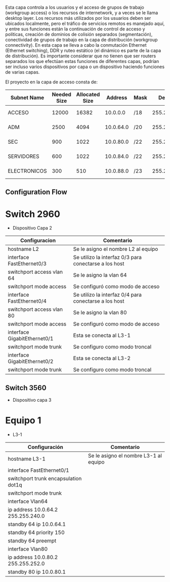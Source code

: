 Esta capa controla a los usuarios y el acceso de grupos de trabajo (workgroup access) o los recursos de internetwork, y a veces se le llama desktop layer. Los recursos más utilizados por los usuarios deben ser ubicados localmente, pero el tráfico de servicios remotos es manejado aquí, y entre sus funciones están la continuación de control de acceso y políticas, creación de dominios de colisión separados (segmentación), conectividad de grupos de trabajo en la capa de distribución (workgroup connectivity). En esta capa se lleva a cabo la conmutación Ethernet (Ethernet switching), DDR y ruteo estático (el dinámico es parte de la capa de distribución). Es importante considerar que no tienen que ser routers separados los que efectúan estas funciones de diferentes capas, podrían ser incluso varios dispositivos por capa o un dispositivo haciendo funciones de varias capas.

El proyecto en la capa de acceso consta de:

Subnet Name|	Needed   Size|	Allocated Size|	Address|	Mask|	Dec Mask|	Assignable Range|	Broadcast
--------- | ------------- | -------------- | ------ | ------ | --------- | ----------------- | ------------
ACCESO|	12000|	16382|	10.0.0.0|	/18|	255.255.192.0|	10.0.0.1 - 10.0.63.254 |	10.0.63.255
ADM|	2500|	4094 |	10.0.64.0 |	/20 |	255.255.240.0|	10.0.64.1 - 10.0.79.254|	10.0.79.255
SEC|	900|	1022|	10.0.80.0|	/22|	255.255.252.0|	10.0.80.1 - 10.0.83.254|	10.0.83.255
SERVIDORES|	600|	1022|	10.0.84.0|	/22|	255.255.252.0|	10.0.84.1 - 10.0.87.254|	10.0.87.255
ELECTRONICOS|	300|	510|	10.0.88.0|	/23|	255.255.254.0|	10.0.88.1 - 10.0.89.254|	10.0.89.255|

## Configuration Flow

 # Switch 2960
 - Dispositivo Capa 2

Configuracion| Comentario|
-------------|-----------|
hostname L2 | Se le asigno el nombre L2 al equipo
interface FastEthernet0/3 | Se utilizo la interfaz 0/3 para conectarse a los host
switchport access vlan 64| Se le asigno la vlan 64 
switchport mode access| Se configuró como modo de acceso
interface FastEthernet0/4| Se utilizo la interfaz 0/4 para conectarse a los host
switchport access vlan 80|  Se le asigno la vlan 80
switchport mode access|  Se configuró como modo de acceso
interface GigabitEthernet0/1| Esta se conecta al L3-1  
switchport mode trunk| Se configuro como modo troncal 
interface GigabitEthernet0/2| Esta se conecta al L3-2
switchport mode trunk| Se configuro como modo troncal
 
 ## Switch 3560
 - Dispositivo capa 3

# Equipo 1
- L3-1

Configuración | Comentario |
--------------|------------|
hostname L3-1|Se le asigno el nombre L3-1 al equipo|
interface FastEthernet0/1 | |
switchport trunk encapsulation dot1q | |
switchport mode trunk ||
interface Vlan64 ||
ip address 10.0.64.2 255.255.240.0 ||
standby 64 ip 10.0.64.1 ||
standby 64 priority 150 ||
standby 64 preempt ||
interface Vlan80 ||
ip address 10.0.80.2 255.255.252.0 ||
standby 80 ip 10.0.80.1 ||